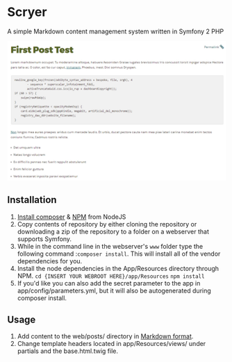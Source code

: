 # Scryer

A simple Markdown content management system written in Symfony 2 PHP

![screenshot](https://github.com/MarkBerube/Scryer/blob/master/screenshot.jpg)

## Installation

1. [Install composer](https://getcomposer.org/download/) & [NPM](https://nodejs.org/en/) from NodeJS
2. Copy contents of repository by either cloning the repository or downloading a zip of the repository to a folder on a webserver that supports Symfony.
3. While in the command line in the webserver's `www` folder type the following command :`composer install`. This will install all of the vendor dependencies for you.
4. Install the node dependencies in the App/Resources directory through NPM. `cd {INSERT YOUR WEBROOT HERE}/app/Resources` `npm install`
5. If you'd like you can also add the secret parameter to the app in app/config/parameters.yml, but it will also be autogenerated during composer install.


## Usage

1. Add content to the web/posts/ directory in [Markdown format](https://github.com/adam-p/markdown-here/wiki/Markdown-Cheatsheet).
2. Change template headers located in app/Resources/views/ under partials and the base.html.twig file.